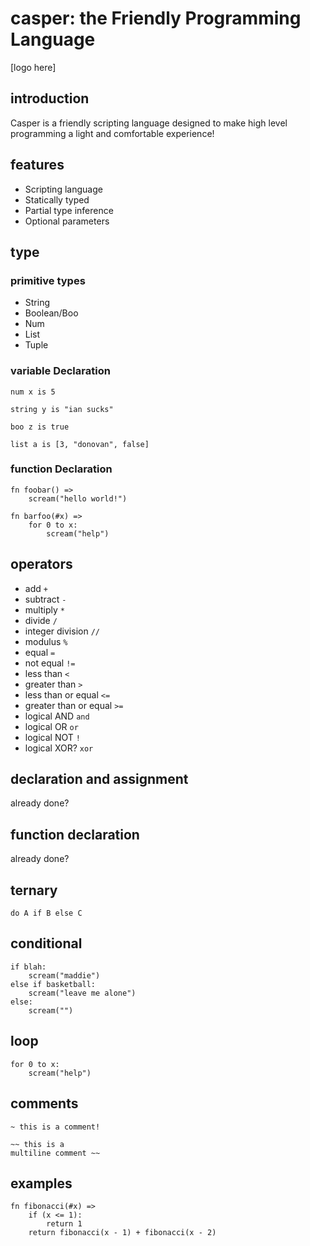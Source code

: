 # casper: the Friendly Programming Language

[logo here]

## introduction

Casper is a friendly scripting language designed to make high level programming a light and comfortable experience!

## features

- Scripting language
- Statically typed
- Partial type inference
- Optional parameters

## type

### primitive types

- String
- Boolean/Boo
- Num
- List
- Tuple

### variable Declaration

`num x is 5`

`string y is "ian sucks"`

`boo z is true`

`list a is [3, "donovan", false]`

### function Declaration

```casper
fn foobar() =>
	scream("hello world!")

fn barfoo(#x) =>
	for 0 to x:
		scream("help")
```

## operators

- add `+`
- subtract `-`
- multiply `*`
- divide `/`
- integer division `//`
- modulus `%`
- equal `=`
- not equal `!=`
- less than `<`
- greater than `>`
- less than or equal `<=`
- greater than or equal `>=`
- logical AND `and`
- logical OR `or`
- logical NOT `!`
- logical XOR? `xor`

## declaration and assignment

already done?

 ## function declaration

already done?

## ternary

`do A if B else C`

## conditional

```casper
if blah:
	scream("maddie")
else if basketball:
	scream("leave me alone")
else:
	scream("")
```

## loop

```casper
for 0 to x:
	scream("help")
```

## comments

```casper
~ this is a comment!

~~ this is a
multiline comment ~~
```



## examples

```casper
fn fibonacci(#x) =>
	if (x <= 1):
		return 1
	return fibonacci(x - 1) + fibonacci(x - 2)
```
